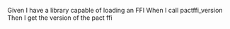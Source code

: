 Given I have a library capable of loading an FFI
When I call pactffi_version
Then I get the version of the pact ffi